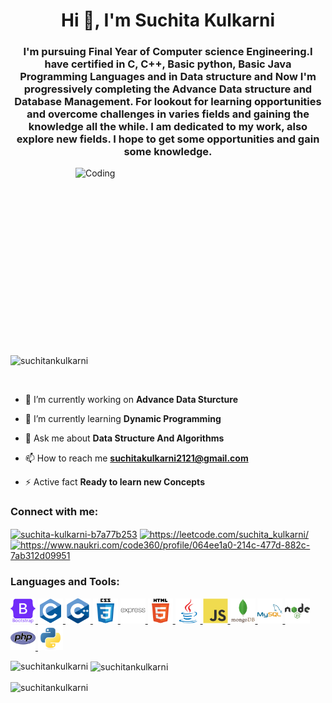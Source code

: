 <h1 align="center">Hi 👋, I'm Suchita Kulkarni</h1>
<h3 align="center">I'm pursuing Final Year of Computer science Engineering.I have certified in C, C++, Basic python, Basic Java Programming Languages and in Data structure and Now I'm progressively completing the Advance Data structure and Database Management. For lookout for learning opportunities and overcome challenges in varies fields and gaining the knowledge all the while. I am dedicated to my work, also explore new fields. I hope to get some opportunities and gain some knowledge.</h3>

<img align="right" alt="Coding" height = "300" width="400" src="https://images.lemonly.com/wp-content/uploads/2018/08/07150313/Homebase_Thumb_v01.gif">
<p align="left"> <img src="https://komarev.com/ghpvc/?username=suchitankulkarni&label=Profile%20views&color=0e75b6&style=flat" alt="suchitankulkarni" /> </p>

<p align="left"> <a href="https://twitter.com/" target="blank"><img src="https://img.shields.io/twitter/follow/?logo=twitter&style=for-the-badge" alt="" /></a> </p>

- 🔭 I’m currently working on **Advance Data Sturcture**

- 🌱 I’m currently learning **Dynamic Programming**

- 💬 Ask me about **Data Structure And Algorithms**

- 📫 How to reach me **suchitakulkarni2121@gmail.com**

- ⚡ Active fact **Ready to learn new Concepts**

<h3 align="left">Connect with me:</h3>
<p align="left">
<a href="https://linkedin.com/in/suchita-kulkarni-b7a77b253" target="blank"><img align="center" src="https://raw.githubusercontent.com/rahuldkjain/github-profile-readme-generator/master/src/images/icons/Social/linked-in-alt.svg" alt="suchita-kulkarni-b7a77b253" height="30" width="40" /></a>
<a href="https://www.leetcode.com/https://leetcode.com/suchita_kulkarni/" target="blank"><img align="center" src="https://raw.githubusercontent.com/rahuldkjain/github-profile-readme-generator/master/src/images/icons/Social/leet-code.svg" alt="https://leetcode.com/suchita_kulkarni/" height="30" width="40" /></a>
<a href="https://www.naukri.com/code360/profile/064ee1a0-214c-477d-882c-7ab312d09951" target="blank"><img align="center" src="https://www.codingninjas.com/assets-landing/images/CNLOGO.svg" alt="https://www.naukri.com/code360/profile/064ee1a0-214c-477d-882c-7ab312d09951" height="30" width="40" /></a>
</p>

<h3 align="left">Languages and Tools:</h3>
<p align="left"> <a href="https://getbootstrap.com" target="_blank" rel="noreferrer"> <img src="https://raw.githubusercontent.com/devicons/devicon/master/icons/bootstrap/bootstrap-plain-wordmark.svg" alt="bootstrap" width="40" height="40"/> </a> <a href="https://www.cprogramming.com/" target="_blank" rel="noreferrer"> <img src="https://raw.githubusercontent.com/devicons/devicon/master/icons/c/c-original.svg" alt="c" width="40" height="40"/> </a> <a href="https://www.w3schools.com/cpp/" target="_blank" rel="noreferrer"> <img src="https://raw.githubusercontent.com/devicons/devicon/master/icons/cplusplus/cplusplus-original.svg" alt="cplusplus" width="40" height="40"/> </a> <a href="https://www.w3schools.com/css/" target="_blank" rel="noreferrer"> <img src="https://raw.githubusercontent.com/devicons/devicon/master/icons/css3/css3-original-wordmark.svg" alt="css3" width="40" height="40"/> </a> <a href="https://expressjs.com" target="_blank" rel="noreferrer"> <img src="https://raw.githubusercontent.com/devicons/devicon/master/icons/express/express-original-wordmark.svg" alt="express" width="40" height="40"/> </a> <a href="https://www.w3.org/html/" target="_blank" rel="noreferrer"> <img src="https://raw.githubusercontent.com/devicons/devicon/master/icons/html5/html5-original-wordmark.svg" alt="html5" width="40" height="40"/> </a> <a href="https://www.java.com" target="_blank" rel="noreferrer"> <img src="https://raw.githubusercontent.com/devicons/devicon/master/icons/java/java-original.svg" alt="java" width="40" height="40"/> </a> <a href="https://developer.mozilla.org/en-US/docs/Web/JavaScript" target="_blank" rel="noreferrer"> <img src="https://raw.githubusercontent.com/devicons/devicon/master/icons/javascript/javascript-original.svg" alt="javascript" width="40" height="40"/> </a> <a href="https://www.mongodb.com/" target="_blank" rel="noreferrer"> <img src="https://raw.githubusercontent.com/devicons/devicon/master/icons/mongodb/mongodb-original-wordmark.svg" alt="mongodb" width="40" height="40"/> </a> <a href="https://www.mysql.com/" target="_blank" rel="noreferrer"> <img src="https://raw.githubusercontent.com/devicons/devicon/master/icons/mysql/mysql-original-wordmark.svg" alt="mysql" width="40" height="40"/> </a> <a href="https://nodejs.org" target="_blank" rel="noreferrer"> <img src="https://raw.githubusercontent.com/devicons/devicon/master/icons/nodejs/nodejs-original-wordmark.svg" alt="nodejs" width="40" height="40"/> </a> <a href="https://www.php.net" target="_blank" rel="noreferrer"> <img src="https://raw.githubusercontent.com/devicons/devicon/master/icons/php/php-original.svg" alt="php" width="40" height="40"/> </a> <a href="https://www.python.org" target="_blank" rel="noreferrer"> <img src="https://raw.githubusercontent.com/devicons/devicon/master/icons/python/python-original.svg" alt="python" width="40" height="40"/> </a> 
<p><img align="left" src="https://github-readme-stats.vercel.app/api/top-langs?username=suchitankulkarni&show_icons=true&locale=en&layout=compact" alt="suchitankulkarni" /></p>

<p>&nbsp;<img align="center" src="https://github-readme-stats.vercel.app/api?username=suchitankulkarni&show_icons=true&locale=en" alt="suchitankulkarni" /></p>

<p><img align="center" src="https://github-readme-streak-stats.herokuapp.com/?user=suchitankulkarni&" alt="suchitankulkarni" /></p>
